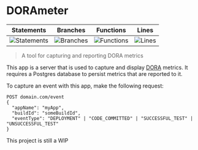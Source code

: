 # DORAmeter

| Statements                | Branches                | Functions                | Lines                |
| ------------------------- | ----------------------- | ------------------------ | -------------------- |
| ![Statements](https://img.shields.io/badge/Coverage-93.98%25-brightgreen.svg) | ![Branches](https://img.shields.io/badge/Coverage-93.33%25-brightgreen.svg) | ![Functions](https://img.shields.io/badge/Coverage-86.84%25-yellow.svg) | ![Lines](https://img.shields.io/badge/Coverage-94.4%25-brightgreen.svg) |

> A tool for capturing and reporting DORA metrics

This app is a server that is used to capture and display [DORA](https://cloud.google.com/devops/) metrics. It requires a Postgres database to persist metrics that are reported to it.

To capture an event with this app, make the following request:
```
POST domain.com/event
{
  "appName": "myApp",
  "buildId": "someBuildId",
  "eventType": "DEPLOYMENT" | "CODE_COMMITTED" | "SUCCESSFUL_TEST" | "UNSUCCESSFUL_TEST"
}
```

This project is still a WIP

